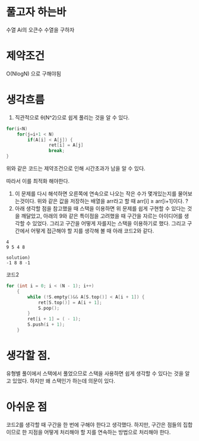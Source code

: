 # 풀고자 하는바

수열 Ai의 오큰수 수열을 구하자

# 제약조건

O(NlogN) 으로 구해야됨

# 생각흐름

1. 직관적으로 θ(N^2)으로 쉽게 풀리는 것을 알 수 있다.

```cpp
for(i<N)
	for(j=i+1 < N)
		if(A[i] < A[j]) {
				ret[i] = A[j] 
				break;
}
```

위와 같은 코드는 제약조건으로 인해 시간초과가 남을 알 수 있다.

따라서 이를 최적화 해야한다.

1. 이 문제를 다시 해석하면 오른쪽에 연속으로 나오는 작은 수가 몇개있는지를 물어보는것이다.  위와 같은 값을 저장하는 배열을 arr라고 할 때 arr[i] ≥ arr[i+1]이다. ?
2. 아래 생각할 점을 참고했을 때 스택을 이용하면 위 문제를 쉽게 구현할 수 있다는 것을 깨달았고, 아래의 9와 같은 특이점을 고려했을 때 구간을 자르는 아이디어를 생각할 수 있었다. 그리고 구간을 어떻게 자를지는 스택을 이용하기로 했다. 그리고 구간에서 어떻게 접근해야 할 지를 생각해 볼 때 아래 코드2와 같다.

```
4
9 5 4 8

solution)
-1 8 8 -1
```

코드2

```cpp
for (int i = 0; i < (N - 1); i++)
	{
		while (!S.empty()&& A[S.top()] < A[i + 1]) {
			ret[S.top()] = A[i + 1];
			S.pop();
		}
		ret[i + 1] = ( - 1);
		S.push(i + 1);
	}
```

# 생각할 점.

유형별  풀이에서 스택에서 풀었으므로 스택을 사용하면 쉽게 생각할 수 있다는 것을 알고 있었다. 하지만 왜 스택인가 하는데 의문이 있다.

# 아쉬운 점

코드2를 생각할 때 구간을 한 번에 구해야 한다고 생각했다. 하지만, 구간은 점들의 집합이므로 한 지점을 어떻게 처리해야 할 지를 연속하는 방법으로 처리해야 한다.
